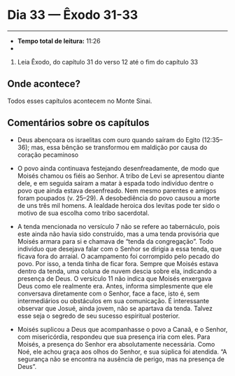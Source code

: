 # Dia 33 — Êxodo 31-33

---

- **Tempo total de leitura:** 11:26
- 
1. Leia Êxodo, do capítulo 31 do verso 12 até o fim do capítulo 33

## Onde acontece?

Todos esses capítulos acontecem no Monte Sinai.

## Comentários sobre os capítulos

- Deus abençoara os israelitas com ouro quando saíram do Egito (12:35–36); mas, essa bênção se transformou em maldição por causa do coração pecaminoso

- O povo ainda continuava festejando desenfreadamente, de modo que Moisés chamou os fiéis ao Senhor. A tribo de Levi se apresentou diante dele, e em seguida saíram a matar à espada todo indivíduo dentre o povo que ainda estava desenfreado. Nem mesmo parentes e amigos foram poupados (v. 25–29). A desobediência do povo causou a morte de uns três mil homens. A lealdade heroica dos levitas pode ter sido o motivo de sua escolha como tribo sacerdotal.


- A tenda mencionada no versículo 7 não se refere ao tabernáculo, pois este ainda não havia sido construído, mas a uma tenda provisória que Moisés armara para si e chamava de “tenda da congregação”. Todo indivíduo que desejava falar com o Senhor se dirigia a essa tenda, que ficava fora do arraial. O acampamento foi corrompido pelo pecado do povo. Por isso, a tenda tinha de ficar fora. Sempre que Moisés estava dentro da tenda, uma coluna de nuvem descia sobre ela, indicando a presença de Deus. O versículo 11 não indica que Moisés enxergava Deus como ele realmente era. Antes, informa simplesmente que ele conversava diretamente com o Senhor, face a face, isto é, sem intermediários ou obstáculos em sua comunicação. É interessante observar que Josué, ainda jovem, não se apartava da tenda. Talvez esse seja o segredo de seu sucesso espiritual posterior.


- Moisés suplicou a Deus que acompanhasse o povo a Canaã, e o Senhor, com misericórdia, respondeu que sua presença iria com eles. Para Moisés, a presença do Senhor era absolutamente necessária. Como Noé, ele achou graça aos olhos do Senhor, e sua súplica foi atendida. “A segurança não se encontra na ausência de perigo, mas na presença de Deus”.


